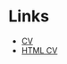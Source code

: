 
# Links
- [CV](https://kiselz.github.io/rsschool-cv/cv)
- [HTML CV](https://kiselz.github.io/rsschool-cv/)
